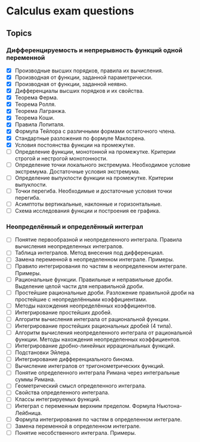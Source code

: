 # Calculus exam questions

## Topics
### Дифференцируемость и непрерывность функций одной переменной
     
 - [X] Производные высших порядков, правила их вычисления. 
 - [X] Производная от функции, заданной параметрически. 
 - [X] Производная от функции, заданной неявно. 
 - [X] Дифференциалы высших порядков и их свойства. 
 - [X] Теорема Ферма. 
 - [X] Теорема Ролля. 
 - [X] Теорема Лагранжа. 
 - [X] Теорема Коши. 
 - [X] Правила Лопиталя. 
 - [X] Формула Тейлора с различными формами остаточного члена. 
 - [X] Стандартные разложения по формуле Маклорена. 
 - [X] Условия постоянства функции на промежутке. 
 - [ ] Определение функции, монотонной на промежутке. Критерии строгой и нестрогой монотонности. 
 - [ ] Определение точки локального экстремума. Необходимое условие экстремума. Достаточные условия экстремума. 
 - [ ] Определение выпуклости функции на промежутке. Критерии выпуклости. 
 - [ ] Точки перегиба. Необходимые и достаточные условия точки перегиба. 
 - [ ] Асимптоты вертикальные, наклонные и горизонтальные. 
 - [ ] Схема исследования функции и построения ее графика.
     
### Неопределённый и определённый интеграл 

 - [ ] Понятие первообразной и неопределенного интеграла. Правила вычисления неопределенных интегралов. 
 - [ ] Таблица интегралов. Метод внесения под дифференциал. 
 - [ ] Замена переменной в неопределенном интеграле. Примеры. 
 - [ ] Правило интегрирования по частям в неопределенном интеграле. Примеры. 
 - [ ] Рациональные функции. Правильные и неправильные дроби. Выделение целой части для неправильной дроби. 
 - [ ] Простейшие рациональные дроби. Разложение правильной дроби на простейшие с неопределёнными коэффициентами. 
 - [ ] Методы нахождения неопределённых коэффициентов. 
 - [ ] Интегрирование простейших дробей. 
 - [ ] Алгоритм вычисления интеграла от рациональной функции. 
 - [ ] Интегрирование простейших рациональных дробей (4 типа). 
 - [ ] Алгоритм вычисления неопределенного интеграла от рациональной функции. Методы нахождения неопределенных коэффициентов.
 - [ ] Интегрирование дробно-линейных иррациональных функций. 
 - [ ] Подстановки Эйлера. 
 - [ ] Интегрирование дифференциального бинома. 
 - [ ] Вычисление интегралов от тригонометрических функций. 
 - [ ] Понятие определенного интеграла Римана через интегральные суммы Римана. 
 - [ ] Геометрический смысл определенного интеграла. 
 - [ ] Свойства определенного интеграла. 
 - [ ] Классы интегрируемых функций. 
 - [ ] Интеграл с переменным верхним пределом. Формула Ньютона-Лейбница. 
 - [ ] Формула интегрирования по частям в определенном интеграле. 
 - [ ] Замена переменной в определенном интеграле. 
 - [ ] Понятие несобственного интеграла. Примеры.
